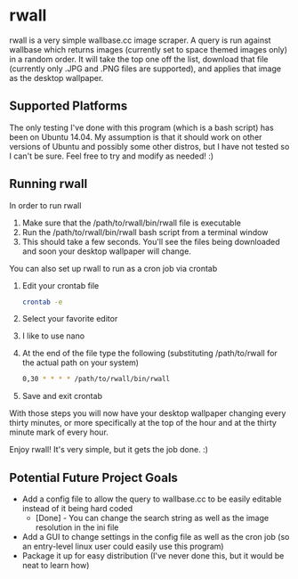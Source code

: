 # rwall
rwall is a very simple wallbase.cc image scraper.  A query is run against wallbase which returns images (currently set to space themed images only) in a random order.  It will take the top one off the list, download that file (currently only .JPG and .PNG files are supported), and applies that image as the desktop wallpaper.

## Supported Platforms
The only testing I've done with this program (which is a bash script) has been on Ubuntu 14.04.  My assumption is that it should work on other versions of Ubuntu and possibly some other distros, but I have not tested so I can't be sure.  Feel free to try and modify as needed!  :)

## Running rwall
In order to run rwall

1. Make sure that the /path/to/rwall/bin/rwall file is executable
1. Run the /path/to/rwall/bin/rwall bash script from a terminal window
  1. This should take a few seconds.  You'll see the files being downloaded and soon your desktop wallpaper will change.

You can also set up rwall to run as a cron job via crontab

1. Edit your crontab file

    ```bash
    crontab -e
    ```

1. Select your favorite editor
  1. I like to use nano
1. At the end of the file type the following (substituting /path/to/rwall for the actual path on your system)

    ```bash
    0,30 * * * * /path/to/rwall/bin/rwall
    ````

1. Save and exit crontab

With those steps you will now have your desktop wallpaper changing every thirty minutes, or more specifically at the top of the hour and at the thirty minute mark of every hour.

Enjoy rwall!  It's very simple, but it gets the job done.  :)

## Potential Future Project Goals
* Add a config file to allow the query to wallbase.cc to be easily editable instead of it being hard coded
  * [Done] - You can change the search string as well as the image resolution in the ini file
* Add a GUI to change settings in the config file as well as the cron job (so an entry-level linux user could easily use this program)
* Package it up for easy distribution (I've never done this, but it would be neat to learn how)

